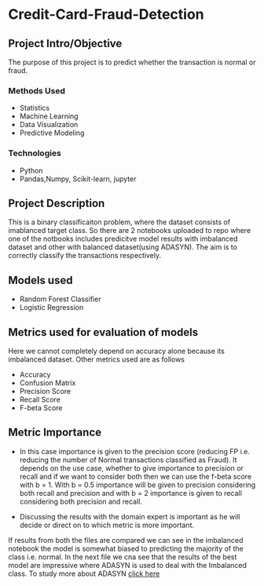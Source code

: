 # Credit-Card-Fraud-Detection


## Project Intro/Objective
The purpose of this project is to predict whether the transaction is normal or fraud. 

### Methods Used
* Statistics
* Machine Learning
* Data Visualization
* Predictive Modeling

### Technologies
* Python
* Pandas,Numpy, Scikit-learn, jupyter
 

## Project Description
This is a binary classificaiton problem, where the dataset consists of imablanced target class. So there are 2 notebooks uploaded to repo where one of the notbooks includes predicitve model results with imbalanced dataset and other with balanced dataset(using ADASYN). The aim is to correctly classify the transactions respectively. 

## Models used

- Random Forest Classifier
- Logistic Regression

## Metrics used for evaluation of models
Here we cannot completely depend on accuracy alone because its imbalanced dataset. Other metrics used are as follows

- Accuracy
- Confusion Matrix
- Precision Score
- Recall Score 
- F-beta Score

## Metric Importance
- In this case importance is given to the precision score (reducing FP i.e. reducing the number of Normal transactions classified as Fraud). It depends on the use case, whether to give importance to precision or recall and if we want to consider both then we can use the f-beta score with b = 1. With b = 0.5 importance will be given to precision considering both recall and precision and with b = 2 importance is given to recall considering both precision and recall. 

- Discussing the results with the domain expert is important as he will decide or direct on to which metric is more important.

If results from both the files are compared we can see in the imbalanced notebook the model is somewhat biased to predicting the majority of the class i.e. normal. In the next file we cna see that the results of the best model are impressive where ADASYN is used to deal with the Imbalanced class.
To study more about ADASYN [click here](https://imbalanced-learn.org/stable/references/generated/imblearn.over_sampling.ADASYN.html)
 
